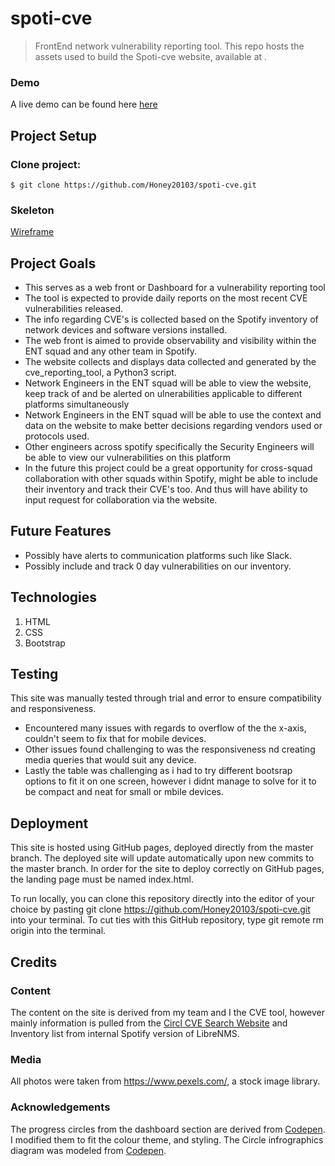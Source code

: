 # spoti-cve
> FrontEnd network vulnerability reporting tool. 
This repo hosts the assets used to build the Spoti-cve website, available at .


### Demo 
A live demo can be found here [here](https://honey20103.github.io/spoti-cve/)


## Project Setup 

### Clone project:

```shell
$ git clone https://github.com/Honey20103/spoti-cve.git
```
### Skeleton
[Wireframe](https://github.com/Honey20103/spoti-cve/blob/master/wireframes/Milestone%201%20Project%20(Spoti-CVE).bmpr)

## Project Goals

- This serves as a web front or Dashboard for a vulnerability reporting tool 
- The tool is expected to provide daily reports on the most recent CVE vulnerabilities released.
- The info regarding CVE's is collected based on the Spotify inventory of network devices and software versions installed.
- The web front is aimed to provide observability and visibility within the ENT squad and any other team in Spotify.
- The website collects and displays data collected and generated by the cve_reporting_tool, a Python3 script.
- Network Engineers in the ENT squad will be able to view the website, keep track of and be alerted on ulnerabilities applicable to different platforms simultaneously
- Network Engineers in the ENT squad will be able to use the context and data on the website to make better decisions regarding vendors used or protocols used.
- Other engineers across spotify specifically the Security Engineers will be able to view our vulnerabilities on this platform
- In the future this project could be a great opportunity for cross-squad collaboration with other squads within Spotify, might be able to include their inventory and track their CVE's too. And thus will have ability to input request for collaboration via the website.

## Future Features

- Possibly have alerts to communication platforms such like Slack.
- Possibly include and track 0 day vulnerabilities on our inventory. 

## Technologies
1. HTML
2. CSS
3. Bootstrap 

## Testing
This site was manually tested through trial and error to ensure compatibility and responsiveness.

- Encountered many issues with regards to overflow of the the x-axis, couldn't seem to fix that for mobile devices.
- Other issues found challenging to was the responsiveness nd creating media queries that would suit any device.
- Lastly the table was challenging as i had to try different bootsrap options to fit it on one screen, however i didnt manage to solve for it to be compact and neat for small or mbile devices.


## Deployment 
This site is hosted using GitHub pages, deployed directly from the master branch. 
The deployed site will update automatically upon new commits to the master branch. In order for the site to deploy correctly on GitHub pages, the landing page must be named index.html.

To run locally, you can clone this repository directly into the editor of your choice by pasting git clone https://github.com/Honey20103/spoti-cve.git into your terminal. To cut ties with this GitHub repository, type git remote rm origin into the terminal.


## Credits

### Content
The content on the site is derived from my team and I the CVE tool, however mainly information is pulled from the [Circl CVE Search Website](https://www.circl.lu) and Inventory list from internal Spotify version of LibreNMS.

### Media 
All photos were taken from https://www.pexels.com/, a stock image library.

### Acknowledgements

The progress circles from the dashboard section are derived from [Codepen](https://codepen.io/InostrozaJ/pen/KOozbY). I modified them to fit the colour theme, and styling.
The Circle infrographics diagram was modeled from [Codepen](https://codepen.io/LegendAF/pen/jJzGLr/).



